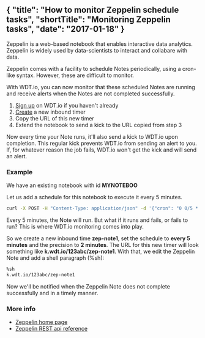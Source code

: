 {
  "title": "How to monitor Zeppelin schedule tasks",
  "shortTitle": "Monitoring Zeppelin tasks",
  "date": "2017-01-18"
}
---
Zeppelin is a web-based notebook that enables interactive data analytics.  Zeppelin is widely used by data-scientists to interact and collabare with data.  

Zeppelin comes with a facility to schedule Notes periodically, using a cron-like syntax.  However, these are difficult to monitor.

With WDT.io, you can now monitor that these scheduled Notes are running and receive alerts when the Notes are not completed successfully.

1. [Sign up](https://wdt.io/signup) on WDT.io if you haven't already
2. [Create](inbound_timer.html) a new inbound timer
3. Copy the URL of this new timer
4. Extend the notebook to send a kick to the URL copied from step 3

Now every time your Note runs, it'll also send a kick to WDT.io upon completion. This regular kick prevents WDT.io from sending an alert to you. If, for whatever reason the job fails, WDT.io won't get the kick and will send an alert.


### Example

We have an existing notebook with id **MYNOTEBOO**

Let us add a schedule for this notebook to execute it every 5 minutes.
```bash
curl -X POST -H "Content-Type: application/json" -d '{"cron": "0 0/5 * * * ?"}' http://zeppelin-url:zeppelin-port/api/notebook/cron/MYNOTEBOO
```

Every 5 minutes, the Note will run.  But what if it runs and fails, or fails to run?  This is where WDT.io monitoring comes into play. 

So we create a new inbound time **zep-note1**, set the schedule to **every 5 minutes** and the precision to **2 minutes**.  The URL for this new timer will look something like **k.wdt.io/123abc/zep-note1**.  With that, we edit the Zeppelin Note and add a shell paragraph (%sh):
```bash
%sh
k.wdt.io/123abc/zep-note1
```

Now we'll be notified when the Zeppelin Note does not complete successfully and in a timely manner.

### More info

- [Zeppelin home page](https://zeppelin.apache.org/)
- [Zeppelin REST api reference](https://github.com/apache/zeppelin/blob/master/docs/rest-api/rest-notebook.md)
